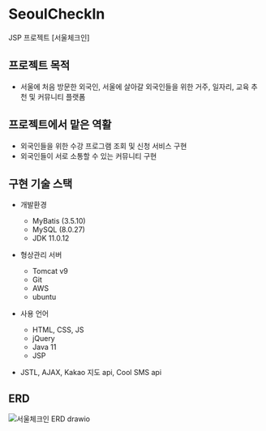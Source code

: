 # SeoulCheckIn
JSP 프로젝트 [서울체크인]

## 프로젝트 목적

  - 서울에 처음 방문한 외국인, 서울에 살아갈 외국인들을 위한 거주, 일자리, 교육 추천 및 커뮤니티 플랫폼

## 프로젝트에서 맡은 역활 

  - 외국인들을 위한 수강 프로그램 조회 및 신청 서비스 구현
  - 외국인들이 서로 소통할 수 있는 커뮤니티 구현
  
## 구현 기술 스택
  - 개발환경
    - MyBatis (3.5.10)
    - MySQL (8.0.27)
    - JDK 11.0.12
  - 형상관리 서버
    - Tomcat v9
    - Git
    - AWS
    - ubuntu
  - 사용 언어
    - HTML, CSS, JS
    - jQuery
    - Java 11
    - JSP
  
  - JSTL, AJAX, Kakao 지도 api, Cool SMS api
  

## ERD


![서울체크인 ERD drawio](https://user-images.githubusercontent.com/101625551/209526148-d3e9ef04-1679-4b96-b43f-be9b62ecf375.png)






  
  
